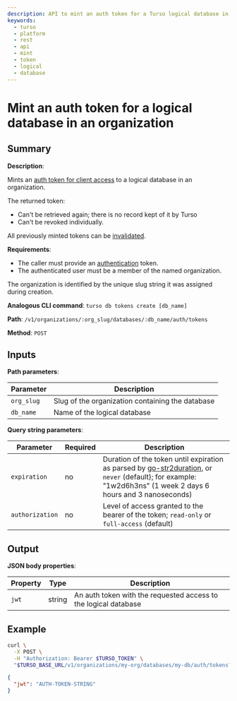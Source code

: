 ```yaml
---
description: API to mint an auth token for a Turso logical database in an organization.
keywords:
  - turso
  - platform
  - rest
  - api
  - mint
  - token
  - logical
  - database
---
```


# Mint an auth token for a logical database in an organization

## Summary

**Description**:

Mints an [auth token for client access] to a logical database in an
organization.

The returned token:

- Can't be retrieved again; there is no record kept of it by Turso
- Can't be revoked individually.

All previously minted tokens can be [invalidated].

**Requirements**:

- The caller must provide an [authentication] token.
- The authenticated user must be a member of the named organization.

The organization is identified by the unique slug string it was assigned during
creation.

**Analogous CLI command**: `turso db tokens create [db_name]`

**Path**: `/v1/organizations/:org_slug/databases/:db_name/auth/tokens`

**Method**: `POST`

## Inputs

**Path parameters**:

| Parameter | Description |
| --- | --- |
| `org_slug`| Slug of the organization containing the database |
| `db_name`| Name of the logical database |

**Query string parameters**:

| Parameter | Required | Description |
| --- | --- | --- |
| `expiration`| no | Duration of the token until expiration as parsed by [go-str2duration], or `never` (default); for example: "1w2d6h3ns" (1 week 2 days 6 hours and 3 nanoseconds) |
| `authorization`| no | Level of access granted to the bearer of the token; `read-only` or `full-access` (default) |

## Output

**JSON body properties**:

| Property | Type | Description |
| --- | --- | --- |
| `jwt` | string | An auth token with the requested access to the logical database |

## Example

```bash
curl \
  -X POST \
  -H "Authorization: Bearer $TURSO_TOKEN" \
  "$TURSO_BASE_URL/v1/organizations/my-org/databases/my-db/auth/tokens?expiration=1d&authorization=read-only"
```

```json
{
  "jwt": "AUTH-TOKEN-STRING"
}
```


[auth token for client access]: /reference/turso-cli#database-client-authentication-tokens
[authentication]: /reference/platform-rest-api/#authentication
[invalidated]: ./invalidate-all-tokens-for-database-in-org
[go-str2duration]: https://github.com/xhit/go-str2duration
